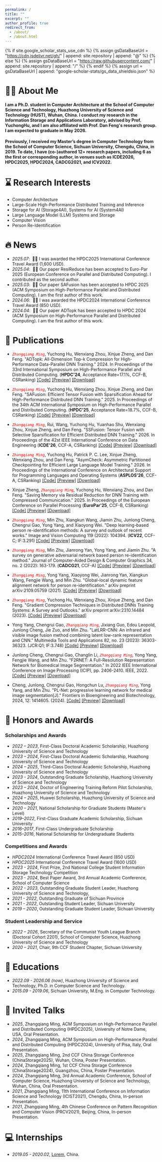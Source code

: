 ```yaml
---
permalink: /
title: ""
excerpt: ""
author_profile: true
redirect_from: 
  - /about/
  - /about.html
---
```


{% if site.google_scholar_stats_use_cdn %}
{% assign gsDataBaseUrl = "https://cdn.jsdelivr.net/gh/" | append: site.repository | append: "@" %}
{% else %}
{% assign gsDataBaseUrl = "https://raw.githubusercontent.com/" | append: site.repository | append: "/" %}
{% endif %}
{% assign url = gsDataBaseUrl | append: "google-scholar-stats/gs_data_shieldsio.json" %}

<span class='anchor' id='about-me'></span>

# 👨‍🎓 About Me

#### I am a Ph.D. student in Computer Architecture at the School of Computer Science and Technology, Huazhong University of Science and Technology (HUST), Wuhan, China. I conduct my research in the Information Storage and Applications Laboratory, advised by Prof. YuchongHu, and I am also affiliated with Prof. Dan Feng's research group. I am expected to graduate in May 2026.


#### Previously, I received my Master’s degree in Computer Technology from the School of Computer Science, Sichuan University, Chengdu, China, in 2019. To date, I have (co-)authored 12+ research papers, including 6 as the first or corresponding author, in venues such as ICDE2026, HPDC2025, HPDC2024, CADCG2021, and ICV2022.

 <!-- <a href='https://scholar.google.com/citations?user=DhtAFkwAAAAJ'>google scholar citations <strong><span id='total_cit'>260000+</span></strong></a> (You can also use google scholar badge <a href='https://scholar.google.com/citations?user=DhtAFkwAAAAJ'><img src="https://img.shields.io/endpoint?url={{ url | url_encode }}&logo=Google%20Scholar&labelColor=f6f6f6&color=9cf&style=flat&label=citations"></a>) -->


# ⌛	 Research Interests

- Computer Architecture
- Large-Scale High-Performance Distributed Training and Inference
- Storage for AI (Storage4AI), Systems for AI (System4AI)
- Large Language Model (LLM) Systems and Storage
- Computer Vision
- Person Re-Identification

 
<!-- 🔥 -->
# 🔥 News
- *2025.07*: &nbsp;🌻🎉 I was awarded the HPDC2025 International Conference Travel Award (1,600 USD).
- *2025.04*: &nbsp;🌻🎉 Our paper ResiReduce has been accepted to Euro-Par 2025 (European Conference on Parallel and Distributed Computing). I contributed as the second author.
- *2025.03*: &nbsp;🌻🎉 Our paper SAFusion has been accepted to HPDC 2025 (ACM Symposium on High-Performance Parallel and Distributed Computing). I am the first author of this work. 
- *2024.06*: &nbsp;🌻🎉 I was awarded the HPDC2024 International Conference Travel Award (850 USD). 
- *2024.04*: &nbsp;🌻🎉 Our paper ADTopk has been accepted to HPDC 2024 (ACM Symposium on High-Performance Parallel and Distributed Computing). I am the first author of this work. 




# 📝 Publications 

-	<span style="color:red;">_`Zhangqiang Ming`_</span>, Yuchong Hu, Wenxiang Zhou, Xinjue Zheng, and Dan Feng. "ADTopk: All-Dimension Top-k Compression for High-Performance Data-Parallel DNN Training." 2024. In Proceedings of the 33rd International Symposium on High-Performance Parallel and Distributed Computing. (__HPDC'24__, Acceptance Rate=17.1%, CCF-B, CSRanking) [[Code]](https://dl.acm.org/doi/abs/10.1145/3625549.3658678) [[Preview]](https://dl.acm.org/doi/pdf/10.1145/3625549.3658678) [[Download]](https://dl.acm.org/doi/pdf/10.1145/3625549.3658678)



-	<span style="color:red;">_`Zhangqiang Ming`_</span>, Yuchong Hu, Wenxiang Zhou, Xinjue Zheng, and Dan Feng. "SAFusion: Efficient Tensor Fusion with Sparsification Ahead for High-Performance Distributed DNN Training." 2025. In Proceedings of the 34th ACM International Symposium on High-Performance Parallel and Distributed Computing. (__HPDC'25__, Acceptance Rate=18.7%, CCF-B, CSRanking) [[Code]](https://dl.acm.org/doi/abs/10.1145/3625549.3658678) [[Preview]](https://dl.acm.org/doi/pdf/10.1145/3625549.3658678) [[Download]](https://dl.acm.org/doi/pdf/10.1145/3625549.3658678)



-	<span style="color:red;">_`Zhangqiang Ming`_</span>, Rui, Wang, Yuchong Hu, Yuanhao Shu, Wenxiang Zhou, Xinjue Zheng, and Dan Feng. "SSFusion: Tensor Fusion with Selective Sparsification for Efficient Distributed DNN Training." 2026. In Proceedings of the 42st IEEE International Conference on Data Engineering (__ICDE'26__, CCF-A, CSRanking) [[Code]](https://dl.acm.org/doi/abs/10.1145/3625549.3658678) [[Preview]](https://dl.acm.org/doi/pdf/10.1145/3625549.3658678) [[Download]](https://dl.acm.org/doi/pdf/10.1145/3625549.3658678)



-	<span style="color:red;">_`Zhangqiang Ming`_</span>, Yuchong Hu, Patrick P. C. Lee, Xinjue Zheng, Wenxiang Zhou, and Dan Feng. "AsymCheck: Asymmetric Partitioned Checkpointing for Efficient Large Language Model Training." 2026. In Proceedings of the International Conference on Architectural Support for Programming Languages and Operating Systems (__ASPLOS'26__, CCF-A, CSRanking) [[Code]](https://dl.acm.org/doi/abs/10.1145/3625549.3658678) [[Preview]](https://dl.acm.org/doi/pdf/10.1145/3625549.3658678) [[Download]](https://dl.acm.org/doi/pdf/10.1145/3625549.3658678)



-	Xinjue Zheng, <span style="color:red;">_`Zhangqiang Ming`_</span>, Yuchong Hu, Wenxiang Zhou, and Dan Feng. "Saving Memory via Residual Reduction for DNN Training with Compressed Communication." 2025. In Proceedings of the European Conference on Parallel Processing (__EuroPar'25__, CCF-B, CSRanking) [[Code]](https://dl.acm.org/doi/abs/10.1145/3625549.3658678) [[Preview]](https://dl.acm.org/doi/pdf/10.1145/3625549.3658678) [[Download]](https://dl.acm.org/doi/pdf/10.1145/3625549.3658678)



-	<span style="color:red;">_`Zhangqiang Ming`_</span>, Min Zhu, Xiangkun Wang, Jiamin Zhu, Junlong Cheng, Chengrui Gao, Yong Yang, and Xiaoyong Wei. "Deep learning-based person re-identification methods: A survey and outlook of recent works." Image and Vision Computing 119 (2022): 104394. (__ICV22__, CCF-C; IF:3.291) [[Code]](https://www.sciencedirect.com/science/article/pii/S0262885622000233) [[Preview]](https://www.sciencedirect.com/science/article/pii/S0262885622000233) [[Download]](https://www.sciencedirect.com/science/article/pii/S0262885622000233)



-	<span style="color:red;">_`Zhangqiang Ming`_</span>, Min Zhu, Jianrong Yan, Yong Yang, and Jiamin Zhu. "A survey on generative adversarial network based person re-identification method." Journal of Computer-Aided Design & Computer Graphics 34, no. 2 (2022): 163-179. (__CADCG21__, CCF-A) 
[[Code]](https://www.jcad.cn/en/article/doi/10.3724/SP.J.1089.2022.18852) [[Preview]](https://www.jcad.cn/en/article/doi/10.3724/SP.J.1089.2022.18852) [[Download]](https://www.jcad.cn/en/article/doi/10.3724/SP.J.1089.2022.18852)



-	<span style="color:red;">_`Zhangqiang Ming`_</span>, Yong Yang, Xiaoyong Wei, Jianrong Yan, Xiangkun Wang, Fengjie Wang, and Min Zhu. "Global-local dynamic feature alignment network for person re-identification." arXiv preprint arXiv:2109.05759 (2021). [[Code]](https://www.jcad.cn/en/article/doi/10.3724/SP.J.1089.2022.18852) [[Preview]](https://www.jcad.cn/en/article/doi/10.3724/SP.J.1089.2022.18852) [[Download]](https://www.jcad.cn/en/article/doi/10.3724/SP.J.1089.2022.18852)


- <span style="color:red;">_`Zhangqiang Ming`_</span>, Yuchong Hu, Wenxiang Zhou, Xinjue Zheng, and Dan Feng. "Gradient Compression Techniques in Distributed DNNs Training Systems: A Survey and Outlooks." arXiv preprint arXiv:2310.14484 (2023).
[[Code]](https://dx.doi.org/10.3390/ma15207362) [[Preview]]() [[Download]]()


- Yong Yang, Chengrui Gao, <span style="color:red;">_`Zhangqiang Ming`_</span>, Jixiang Guo, Edou Leopold, Junlong Cheng, Jie Zuo, and Min Zhu. "LatLRR-CNN: An infrared and visible image fusion method combining latent low-rank representation and CNN." Multimedia Tools and Applications 82, no. 23 (2023): 36303-36323. (JCR:Q1; IF:3.748) [[Code]](https://dx.doi.org/10.3390/ma15207362) [[Preview]]() [[Download]]()


- Junlong Cheng,  Chengrui Gao, Changlin Li, <span style="color:red;">_`Zhangqiang Ming`_</span>, Yong Yang, Fengjie Wang, and Min Zhu. "F2RNET: A Full-Resolution Representation Network for Biomedical Image Segmentation." In 2022 IEEE International Conference on Image Processing (ICIP), pp. 2406-2410. IEEE, 2022.
[[Code]](https://dx.doi.org/10.3390/app12199703) [[Preview]]() [[Download]]()


- Cheng, Junlong, Chengrui Gao, Hongchun Lu, <span style="color:red;">_`Zhangqiang Ming`_</span>, Yong Yang, and Min Zhu. "PL-Net: progressive learning network for medical image segmentation[J]." Frontiers in Bioengineering and Biotechnology, 2024, 12: 1414605. (2024).
[[Code]](https://dx.doi.org/10.3390/w14172736) [[Preview]]() [[Download]]()


<!-- 🎖 -->
# 🏅 Honors and Awards

### Scholarships and Awards
- *2022 – 2023*, First-Class Doctoral Academic Scholarship, Huazhong University of Science and Technology
- *2023 – 2024*, First-Class Doctoral Academic Scholarship, Huazhong University of Science and Technology
- *2024 – 2025*, Third-Class Doctoral Academic Scholarship, Huazhong University of Science and Technology
- *2023 - 2024*, Outstanding Graduate Scholarship, Huazhong University of Science and Technology
- *2023 – 2024*, Doctor of Engineering Training Reform Pilot Scholarship, Huazhong University of Science and Technology
- *2024 – 2025*, Huawei Scholarship, Huazhong University of Science and Technology
- *2020 – 2021*, National Scholarship for Graduate Students (Master's Level)
- *2019–2022*, First-Class Graduate Academic Scholarship, Sichuan University
- *2016–2017*, First-Class Undergraduate Scholarship
- *2015–2016*, National Scholarship for Undergraduate Students


### Competitions and Awards
- *HPDC2024* International Conference Travel Award (850 USD)
- *HPDC2025* International Conference Travel Award (1600 USD)
- *2023 - 2024*, First Prize, 2nd National College Student Information Storage Technology Competition
- *2023 - 2024*, Best Paper Award, 3rd Annual Academic Conference, School of Computer Science 
- *2022 - 2023*, Outstanding Graduate Student Leader, Huazhong University of Science and Technology, 
- *2021 - 2022*, Outstanding Graduate of Sichuan Province 
- *2021 - 2022*, Outstanding Student Leader, Sichuan University
- *2019 – 2020*, Outstanding Graduate Student Leader, Sichuan University


### Student Leadership and Service
- *2022 – 2026*, Secretary of the Communist Youth League Branch (Doctoral Cohort 2201), School of Computer Science, Huazhong University of Science and Technology
- *2020 – 2021*, Chair, 9th CCF Student Chapter, Sichuan University


<!-- 🎓 -->
# 📖 Educations
- *2022.09 - 2026.06 (now)*,  Huazhong University of Science and Technology, Ph.D. in Computer Science and Technology. 
- *2015.09 - 2019.06*,  Sichuan University, M.Eng. in Computer Technology. 


# 💬 Invited Talks
- *2025*, Zhangqiang Ming, ACM Symposium on High-Performance Parallel and Distributed Computing (HPDC2025), University of Notre Dame, USA, Oral Presentation.
- *2024*, Zhangqiang Ming, ACM Symposium on High-Performance Parallel and Distributed Computing (HPDC2024), University of Pisa, Italy, Oral Presentation.
- *2025*, Zhangqiang Ming, 2nd CCF China Storage Conference (ChinaStorage2025), Wuhan, China, Poster Presentation.
- *2024*, Zhangqiang Ming, 1st CCF China Storage Conference (ChinaStorage2024), Guangzhou, China, Poster Presentation.
- *2024*, Zhangqiang Ming, 3rd Annual Academic Conference, School of Computer Science, Huazhong University of Science and Technology, Wuhan, China, Oral Presentation.
- *2021*, Zhangqiang Ming, 11th International Conference on Information Science and Technology (ICIST2021), Chengdu, China, In-person Presentation.
- *2021*, Zhangqiang Ming, 4th Chinese Conference on Pattern Recognition and Computer Vision (PRCV2021), Beijing, China, In-person Presentation.



# 💻 Internships
- *2019.05 - 2020.02*, [Lorem](https://github.com/), China.